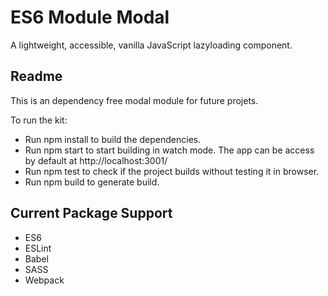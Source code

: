# ES6 Module Modal
A lightweight, accessible, vanilla JavaScript lazyloading component.

## Readme
This is an dependency free modal module for future projets.

To run the kit:

* Run npm install to build the dependencies.
* Run npm start to start building in watch mode. The app can be access by default at http://localhost:3001/
* Run npm test to check if the project builds without testing it in browser.
* Run npm build to generate build.

## Current Package Support

* ES6
* ESLint
* Babel
* SASS
* Webpack
